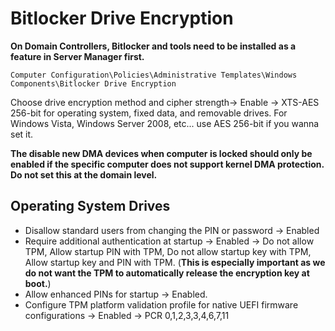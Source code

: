 # Bitlocker Drive Encryption

**On Domain Controllers, Bitlocker and tools need to be installed as a feature in Server Manager first.**

`Computer Configuration\Policies\Administrative Templates\Windows Components\Bitlocker Drive Encryption`

Choose drive encryption method and cipher strength-> Enable -> XTS-AES 256-bit for operating system, fixed data, and removable drives. For Windows Vista, Windows Server 2008, etc... use AES 256-bit if you wanna set it.

**The disable new DMA devices when computer is locked should only be enabled if the specific computer does not support kernel DMA protection. Do not set this at the domain level.**

## Operating System Drives

- Disallow standard users from changing the PIN or password -> Enabled
- Require additional authentication at startup -> Enabled -> Do not allow TPM, Allow startup PIN with TPM, Do not allow startup key with TPM, Allow startup key and PIN with TPM. (**This is especially important as we do not want the TPM to automatically release the encryption key at boot.**)
- Allow enhanced PINs for startup -> Enabled.
- Configure TPM platform validation profile for native UEFI firmware configurations -> Enabled -> PCR 0,1,2,3,3,4,6,7,11
